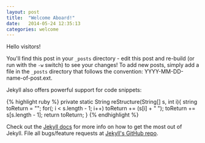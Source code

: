 ```yaml
---
layout: post
title:  "Welcome Aboard!"
date:   2014-05-24 12:35:13
categories: welcome
---
```


Hello visitors!

You'll find this post in your `_posts` directory - edit this post and re-build (or run with the `-w` switch) to see your changes!
To add new posts, simply add a file in the `_posts` directory that follows the convention: YYYY-MM-DD-name-of-post.ext.

Jekyll also offers powerful support for code snippets:

{% highlight ruby %}
private static String reStructure(String[] s, int i){
    string toReturn = "";
    for(; i < s.length - 1; i++)
    	toReturn += (s[i] + " ");
    toReturn += s[s.length - 1];
	return toReturn;
}
{% endhighlight %}

Check out the [Jekyll docs][jekyll] for more info on how to get the most out of Jekyll. File all bugs/feature requests at [Jekyll's GitHub repo][jekyll-gh].

[jekyll-gh]: https://github.com/jekyll/jekyll
[jekyll]:    http://jekyllrb.com
